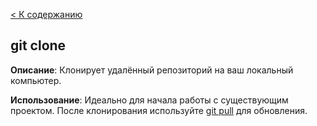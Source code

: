 [< К содержанию](./readme.md)

## git clone <URL>

**Описание**: Клонирует удалённый репозиторий на ваш локальный компьютер.

**Использование**: Идеально для начала работы с существующим проектом. После клонирования используйте [git pull](./gitpull.md) для обновления.
